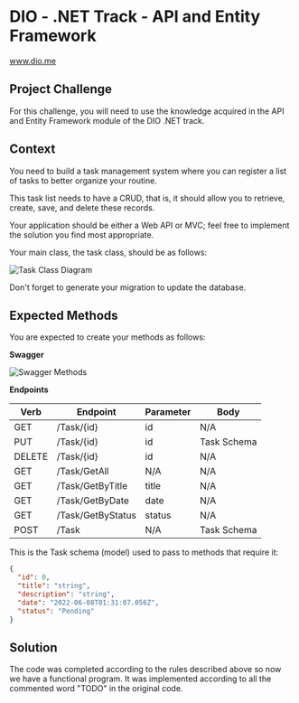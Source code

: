 # DIO - .NET Track - API and Entity Framework
www.dio.me

## Project Challenge
For this challenge, you will need to use the knowledge acquired in the API and Entity Framework module of the DIO .NET track.

## Context
You need to build a task management system where you can register a list of tasks to better organize your routine.

This task list needs to have a CRUD, that is, it should allow you to retrieve, create, save, and delete these records.

Your application should be either a Web API or MVC; feel free to implement the solution you find most appropriate.

Your main class, the task class, should be as follows:

![Task Class Diagram](diagrama.png)

Don't forget to generate your migration to update the database.

## Expected Methods
You are expected to create your methods as follows:

**Swagger**

![Swagger Methods](swagger.png)

**Endpoints**

| Verb   | Endpoint                | Parameter | Body          |
|--------|-------------------------|-----------|---------------|
| GET    | /Task/{id}              | id        | N/A           |
| PUT    | /Task/{id}              | id        | Task Schema   |
| DELETE | /Task/{id}              | id        | N/A           |
| GET    | /Task/GetAll            | N/A       | N/A           |
| GET    | /Task/GetByTitle        | title     | N/A           |
| GET    | /Task/GetByDate         | date      | N/A           |
| GET    | /Task/GetByStatus       | status    | N/A           |
| POST   | /Task                   | N/A       | Task Schema   |

This is the Task schema (model) used to pass to methods that require it:

```json
{
  "id": 0,
  "title": "string",
  "description": "string",
  "date": "2022-06-08T01:31:07.056Z",
  "status": "Pending"
}
```


## Solution
The code was completed according to the rules described above so now we have a functional program. It was implemented according to all the commented word "TODO" in the original code.
